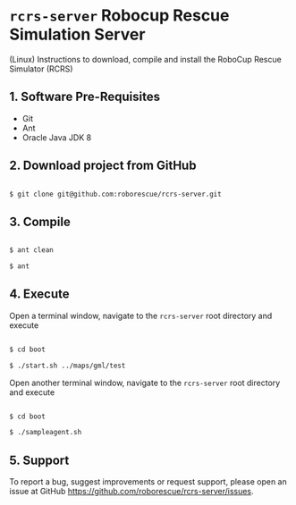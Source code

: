 # `rcrs-server` Robocup Rescue Simulation Server

(Linux) Instructions to download, compile and install the RoboCup Rescue Simulator (RCRS)

## 1. Software Pre-Requisites

- Git
- Ant
- Oracle Java JDK 8

## 2. Download project from GitHub

```bash

$ git clone git@github.com:roborescue/rcrs-server.git
```

## 3. Compile

```bash

$ ant clean

$ ant
```

## 4. Execute

Open a terminal window, navigate to the ```rcrs-server``` root directory and execute

```bash

$ cd boot

$ ./start.sh ../maps/gml/test
```

Open another terminal window, navigate to the ```rcrs-server``` root directory and execute

```bash

$ cd boot

$ ./sampleagent.sh
```

## 5. Support

To report a bug, suggest improvements or request support, please open an issue at GitHub https://github.com/roborescue/rcrs-server/issues.
